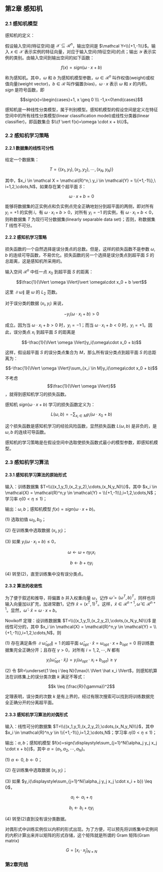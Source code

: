 
## 第2章 感知机

### 2.1 感知机模型

感知机的定义：

假设输入空间(特征空间)是 $\mathcal X \subseteq \mathcal{R}^n$，输出空间是 $\mathcal Y=\\{+1,-1\\}$。输入 $x \in \mathcal X$ 表示实例的特征向量，对应于输入空间(特征空间)的点；输出 $\mathcal{Y}$ 表示实例的类别。由输入空间到输出空间的如下函数：

$$f(x)=sign(\omega \cdot x + b)$$

称为感知机。其中，$\omega$ 和 $b$ 为感知机模型参数，$\omega \in \mathcal{R}^n$ 叫作权值(weight)或权值向量(weight vector)，$b \in \mathcal{R}$ 叫作偏置(bias)，$\omega \cdot x$ 表示 $\omega$ 和 $x$ 的内积。$sign$ 是符号函数，即

$$sign(x)=\begin{cases}+1, x \geq 0 \\\ -1,x<0\end{cases}$$

感知机是一种线性分类模型，属于判别模型。感知机模型的假设空间是定义在特征空间中的所有线性分类模型(linear classification model)或线性分类器(linear classifier)，即函数集合 $\\{f \vert f(x)=\omega \cdot x + b\\}$。

### 2.2 感知机学习策略

#### 2.2.1 数据集的线性可分性

给定一个数据集：

$$T=\{(x_1,y_1),(x_2,y_2),\cdots,(x_N,y_N)\}$$

其中，$x_i \in \mathcal X = \mathcal{R}^n,\ y_i \in \mathcal{Y} = \\{+1,-1\\},\ i=1,2,\cdots,N$，如果存在某个超平面 $S$：

$$\omega \cdot x + b = 0$$

能够将数据集的正实例点和负实例点完全正确地划分到超平面的两侧，即对所有 $y_i=+1$ 的实例 $i$，有 $\omega \cdot x_i + b > 0$，对所有 $y_i=-1$ 的实例，有 $\omega \cdot x_i + b < 0$，则称数据集 $T$ 为现行可分数据集(linearly separable data set)；否则，称数据集 $T$ 线性不可分。

#### 2.2.2 感知机学习策略

损失函数的一个自然选择是误分类点的总数。但是，这样的损失函数不是参数 $\omega , b$ 的连续可导函数，不易优化。损失函数的另一个选择是误分类点到超平面 $S$ 的总距离，这是感知机所采用的。

输入空间 $\mathcal R^n$ 中任一点 $x_0$ 到超平面 $S$ 的距离：

$$\frac{1}{\lVert \omega \lVert}\vert \omega\cdot x_0 + b \vert$$

这里 $\lVert \omega \lVert$ 是 $\omega$ 的 $L_2$ 范数。

对于误分类的数据 $(x_i,y_i)$ 来说，

$$-y_i(\omega \cdot x_i + b) > 0$$

成立。因为当 $\omega \cdot x_i + b > 0$ 时，$y_i=-1$；而当 $\omega \cdot x_i + b < 0$ 时，$y_i=+1$。因此，误分类点 $x_i$ 到超平面 $S$ 的距离是

$$-\frac{1}{\lVert \omega \lVert}y_i(\omega\cdot x_0 + b)$$

这样，假设超平面 $S$ 的误分类点集合为 $M$，那么所有误分类点到超平面 $S$ 的总距离为：

$$-\frac{1}{\lVert \omega \lVert}\sum_{x_i \in M}y_i(\omega\cdot x_0 + b)$$

不考虑 $$\frac{1}{\lVert \omega \lVert}$$，就得到感知机学习的损失函数。

感知机 $sign(\omega \cdot x + b)$ 学习的损失函数定义为：

$$L(\omega,b)=-\sum_{x_i \in M}y_i(\omega\cdot x_0 + b)$$

这个损失函数是感知机学习的经验风险函数，显然损失函数 $L(\omega,b)$ 是非负的，是 $\omega,b$ 的连续可导函数。

感知机的学习策略是在假设空间中选取使损失函数式最小的模型参数，即感知机模型。

### 2.3 感知机学习算法

#### 2.3.1 感知机学习算法的原始形式

输入：训练数据集 $T=\\{(x_1,y_1),(x_2,y_2),\cdots,(x_N,y_N)\\}$，其中 $x_i \in \mathcal{X} = \mathcal{R}^n,y \in \mathcal{Y} = \\{+1,-1\\},i=1,2,\cdots,N$；学习率 $\eta(0 < \eta \leq 1)$；

输出：$\omega,b$；感知机模型 $f(x)=sign(\omega \cdot x + b)$。

(1) 选取初值 $\omega_0,b_0$；

(2) 在训练集中选取数据 $(x_i,y_i)$；

(3) 如果 $y_i(\omega \cdot x_i + b) \leq 0$，

$$\omega \leftarrow \omega+\eta y_i x_i$$

$$b \leftarrow b+\eta y_i$$

(4) 转至(2)，直至训练集中没有误分类点。

#### 2.3.2 算法的收敛性

为了便于叙述和推导，将偏置 $b$ 并入权重向量 $\omega$，记作 $\hat\omega = (\omega^T,b)^T$，同样也将输入向量加以扩充，加进常数1，记作 $\hat x =(x^T,1)^T$。这样，$\hat x \in \mathcal{R}^{n+1},\hat\omega\in\mathcal{R}^{n+1}$。显然，$\hat\omega\cdot\hat x = \omega\cdot x + b$。

$\text{Novikoff}$ 定理：设训练数据集 $T=\\{(x_1,y_1),(x_2,y_2),\cdots,(x_N,y_N)\\}$ 是线性可分的，其中 $x_i \in \mathcal{X} = \mathcal{R}^n,y \in \mathcal{Y} = \\{+1,-1\\},i=1,2,\cdots,N$，则

(1) 存在满足条件 $\lVert \hat\omega_{opt} \lVert = 1$ 的超平面 $\hat\omega_{opt}\cdot\hat x = \omega_{opt}\cdot x + b_{opt}=0$ 将训练数据集完全正确分开；且存在 $\gamma > 0$，对所有 $i=1,2,\cdots,N$ 都有

$$y_i(\hat\omega_{opt}\cdot\hat x_i) = y_i(\omega_{opt}\cdot x_i + b_{opt}) \geq \gamma$$

(2) 令 $R=\underset{1 \leq i \leq N}{\max}\ \lVert \hat x_i \lVert$，则感知机算法在训练集上的误分类次数 $k$ 满足不等式：

$$k \leq (\frac{R}{\gamma})^2$$

定理表明，误分类的次数 $k$ 是有上界的，经过有限次搜索可以找到将训练数据完全正确分开的分离超平面。

#### 2.3.3 感知机学习算法的对偶形式

输入：线性可分的数据集 $T=\\{(x_1,y_1),(x_2,y_2),\cdots,(x_N,y_N)\\}$，其中 $x_i \in \mathcal{R}^n,y \in \\{+1,-1\\},i=1,2,\cdots,N$；学习率 $\eta(0 < \eta \leq 1)$；

输出：$\alpha,b$；感知机模型 $f(x)=sign(\displaystyle\sum_{j=1}^N{\alpha_j y_j x_j \cdot x + b})$，其中 $\alpha=(\alpha_1,\alpha_2,\cdots,\alpha_N)$。

(1) $\alpha \leftarrow 0,\ b \leftarrow 0$；

(2) 在训练集中选取数据 $(x_i,y_i)$；

(3) 如果 $y_i(\displaystyle\sum_{j=1}^N{\alpha_j y_j x_j \cdot x_i + b}) \leq 0$，

$$\alpha_i \leftarrow \alpha_i + \eta$$

$$b_i \leftarrow b_i + \eta y_i$$

(4) 转至(2)直到没有误分类数据。

对偶形式中训练实例仅以内积的形式出现。为了方便，可以预先将训练集中实例间的内积计算出来并以矩阵的形式存储，这个矩阵就是所谓的 $\text{Gram}$ 矩阵(Gram matrix)

$$G=[x_i \cdot x_j]_{N \times N}$$

### 第2章完结